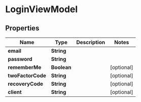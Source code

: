 
# LoginViewModel

## Properties
Name | Type | Description | Notes
------------ | ------------- | ------------- | -------------
**email** | **String** |  | 
**password** | **String** |  | 
**rememberMe** | **Boolean** |  |  [optional]
**twoFactorCode** | **String** |  |  [optional]
**recoveryCode** | **String** |  |  [optional]
**client** | **String** |  |  [optional]



